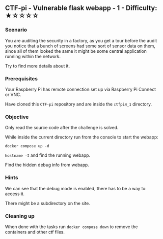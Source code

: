 ## CTF-pi - Vulnerable flask webapp - 1 - Difficulty: ★☆☆☆☆

### Scenario 

You are auditing the security in a factory, as you get a tour before the audit you notice that a bunch of screens had some sort of sensor data on them, since all of them looked the same it might be some central application running within the network.

Try to find more details about it.


### Prerequisites

Your Raspberry Pi has remote connection set up via Raspberry Pi Connect or VNC.

Have cloned this `CTF-pi` repository and are inside the `ctfpi4_1` directory.

### Objective

Only read the source code after the challenge is solved.

While inside the current directory run from the console to start the webapp:

`docker compose up -d`

`hostname -I` and find the running webapp.

Find the hidden debug info from webapp.

### **Hints**

We can see that the debug mode is enabled, there has to be a way to access it.

There might be a subdirectory on the site.

### Cleaning up

When done with the tasks run `docker compose down` to remove the containers and other ctf files.